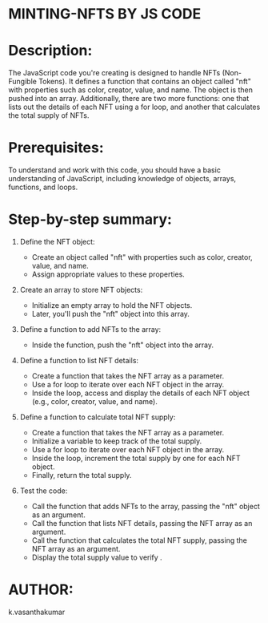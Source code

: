 # MINTING-NFTS BY JS CODE
# Description:
The JavaScript code you're creating is designed to handle NFTs (Non-Fungible Tokens). It defines a function that contains an object called "nft" with properties such as color, creator, value, and name. The object is then pushed into an array. Additionally, there are two more functions: one that lists out the details of each NFT using a for loop, and another that calculates the total supply of NFTs.

# Prerequisites:
To understand and work with this code, you should have a basic understanding of JavaScript, including knowledge of objects, arrays, functions, and loops.

# Step-by-step summary:

1. Define the NFT object:
   - Create an object called "nft" with properties such as color, creator, value, and name.
   - Assign appropriate values to these properties.

2. Create an array to store NFT objects:
   - Initialize an empty array to hold the NFT objects.
   - Later, you'll push the "nft" object into this array.

3. Define a function to add NFTs to the array:
   - Inside the function, push the "nft" object into the array.

4. Define a function to list NFT details:
   - Create a function that takes the NFT array as a parameter.
   - Use a for loop to iterate over each NFT object in the array.
   - Inside the loop, access and display the details of each NFT object (e.g., color, creator, value, and name).

5. Define a function to calculate total NFT supply:
   - Create a function that takes the NFT array as a parameter.
   - Initialize a variable to keep track of the total supply.
   - Use a for loop to iterate over each NFT object in the array.
   - Inside the loop, increment the total supply by one for each NFT object.
   - Finally, return the total supply.

6. Test the code:
   - Call the function that adds NFTs to the array, passing the "nft" object as an argument.
   - Call the function that lists NFT details, passing the NFT array as an argument.
   - Call the function that calculates the total NFT supply, passing the NFT array as an argument.
   - Display the total supply value to verify .

# AUTHOR:
k.vasanthakumar
